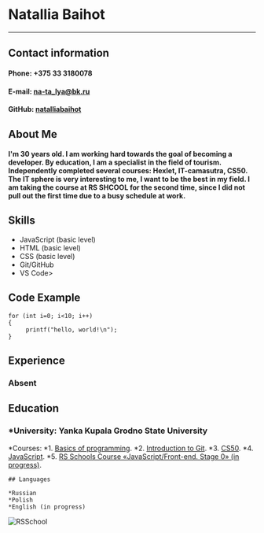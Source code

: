 # Natallia Baihot
____________________________________________________________
## Contact information

#### Phone: +375 33 3180078
#### E-mail: [na-ta_lya@bk.ru](na-ta_lya@bk.ru)
#### GitHub: [natalliabaihot](https://github.com/natalliabaihot)

## About Me

#### I'm 30 years old. I am working hard towards the goal of becoming a developer. By education, I am a specialist in the field of tourism. Independently completed several courses: Hexlet, IT-camasutra, CS50. The IT sphere is very interesting to me, I want to be the best in my field. I am taking the course at RS SHCOOL for the second time, since I did not pull out the first time due to a busy schedule at work.

## Skills

* JavaScript (basic level)
* HTML (basic level)
* CSS (basic level)
* Git/GitHub
* VS Code>
## Code Example
```
for (int i=0; i<10; i++)
{
     printf("hello, world!\n");
}
```

## Experience

### Absent

## Education

### *University: Yanka Kupala Grodno State University
*Courses:
    *1. [Basics of programming](https://ru.hexlet.io/courses/programming-basics/summary).
    *2. [Introduction to Git](https://ru.hexlet.io/courses/intro_to_git/lessons/github/theory_unit).
    *3. [CS50](https://javarush.ru/quests/lectures/questharvardcs50.level00.lecture02).
    *4. [JavaScript](https://www.youtube.com/watch?v=Glux40jBsZ8).
    *5. [RS Schools Course «JavaScript/Front-end. Stage 0» (in progress)](https://app.rs.school/course/schedule?course=js-fe-preschool-2022q2).

    ## Languages

    *Russian 
    *Polish
    *English (in progress)

  ![RSSchool](https://www.ibrasfor.com.br/webroot/cur_cursos/recrutamento-e-selecao-1589744722.png)
    


